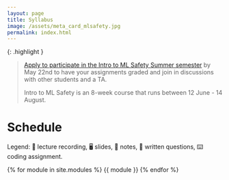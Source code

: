 ```yaml
---
layout: page
title: Syllabus
image: /assets/meta_card_mlsafety.jpg
permalink: index.html
---
```


{: .highlight }
> [Apply to participate in the Intro to ML Safety Summer semester](https://airtable.com/shredY1461hyCVYC6) by May 22nd to have your assignments graded and join in discussions with other students and a TA.
> 
> Intro to ML Safety is an 8-week course that runs between 12 June - 14 August.

# Schedule

Legend: 🎥 lecture recording, 🖥️ slides, 📖 notes, 📝 written questions, ⌨️ coding assignment.

{% for module in site.modules %}
{{ module }}
{% endfor %}
